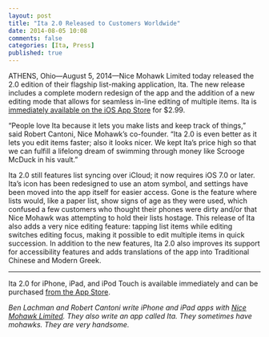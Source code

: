 ```yaml
---
layout: post
title: "Ita 2.0 Released to Customers Worldwide"
date: 2014-08-05 10:08
comments: false
categories: [Ita, Press]
published: true
---
```

ATHENS, Ohio—August 5, 2014—Nice Mohawk Limited today released the 2.0 edition of their flagship list-making application, Ita. The new release includes a complete modern redesign of the app and the addition of a new editing mode that allows for seamless in-line editing of multiple items. Ita is [immediately available on the iOS App Store](https://itunes.apple.com/us/app/ita-list-app-to-do-list-making./id528185276) for $2.99.

“People love Ita because it lets you make lists and keep track of things,” said Robert Cantoni, Nice Mohawk’s co-founder. “Ita 2.0 is even better as it lets you edit items faster; also it looks nicer. We kept Ita’s price high so that we can fulfill a lifelong dream of swimming through money like Scrooge McDuck in his vault.”

Ita 2.0 still features list syncing over iCloud; it now requires iOS 7.0 or later. Ita’s icon has been redesigned to use an atom symbol, and settings have been moved into the app itself for easier access. Gone is the feature where lists would, like a paper list, show signs of age as they were used, which confused a few customers who thought their phones were dirty and/or that Nice Mohawk was attempting to hold their lists hostage. This release of Ita also adds a very nice editing feature: tapping list items while editing switches editing focus, making it possible to edit multiple items in quick succession. In addition to the new features, Ita 2.0 also improves its support for accessibility features and adds translations of the app into Traditional Chinese and Modern Greek.

---

Ita 2.0 for iPhone, iPad, and iPod Touch is available immediately and can be purchased [from the App Store](https://itunes.apple.com/us/app/ita-list-app-to-do-list-making./id528185276).


*Ben Lachman and Robert Cantoni write iPhone and iPad apps with [Nice Mohawk Limited](http://nicemohawk.com). They also write an app called Ita. They sometimes have mohawks. They are very handsome.*
